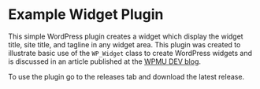 # Example Widget Plugin

This simple WordPress plugin creates a widget which display the widget title, site title, and tagline in any widget area. This plugin was created to illustrate basic use of the `WP_Widget` class to create WordPress widgets and is discussed in an article published at the [WPMU DEV blog](https://premium.wpmudev.org/blog/?p=160800).

To use the plugin go to the releases tab and download the latest release.
